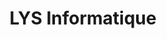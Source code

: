 ---
title: "LYS Informatique"
url: /metabetchouan-lac-a-la-croix/lys-informatique/
shop: computer
---